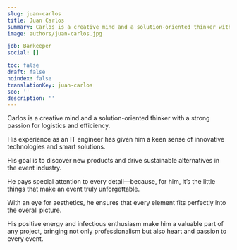 ```yaml
---
slug: juan-carlos
title: Juan Carlos
summary: Carlos is a creative mind and a solution-oriented thinker with a strong passion for logistics and efficiency.
image: authors/juan-carlos.jpg

job: Barkeeper
social: []

toc: false
draft: false
noindex: false
translationKey: juan-carlos
seo: ''
description: ''
---
```

Carlos is a creative mind and a solution-oriented thinker with a strong passion for logistics and efficiency.

His experience as an IT engineer has given him a keen sense of innovative technologies and smart solutions.

His goal is to discover new products and drive sustainable alternatives in the event industry.

He pays special attention to every detail—because, for him, it’s the little things that make an event truly unforgettable.

With an eye for aesthetics, he ensures that every element fits perfectly into the overall picture.

His positive energy and infectious enthusiasm make him a valuable part of any project, bringing not only professionalism but also heart and passion to every event.